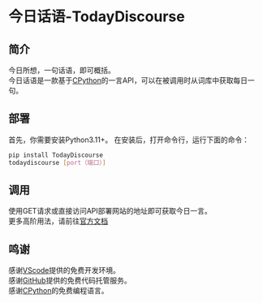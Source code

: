 # 今日话语-TodayDiscourse
## 简介
今日所想，一句话语，即可概括。  
今日话语是一款基于[CPython](https://www.python.org/)的一言API，可以在被调用时从词库中获取每日一句。

## 部署
首先，你需要安装Python3.11+。
在安装后，打开命令行，运行下面的命令：
```bash
pip install TodayDiscourse
todaydiscourse [port（端口）]
```

## 调用
使用GET请求或直接访问API部署网站的地址即可获取今日一言。   
更多高阶用法，请前往[官方文档](https://xingchenopensource.github.io/apis/todaydiscourse/)

## 鸣谢
感谢[VScode](https://code.visualstudio.com/)提供的免费开发环境。  
感谢[GitHub](https://github.com)提供的免费代码托管服务。  
感谢[CPython](https://python.org/)的免费编程语言。